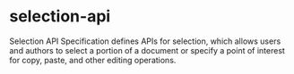 selection-api
=============

Selection API Specification defines APIs for selection,
which allows users and authors to select a portion of
a document or specify a point of interest for copy, paste, and other editing operations.
